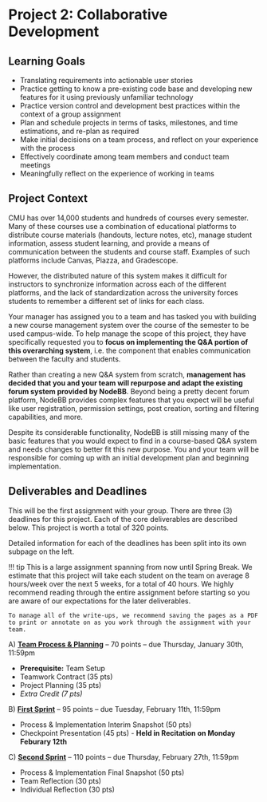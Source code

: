 # Project 2: Collaborative Development

## Learning Goals

- Translating requirements into actionable user stories
- Practice getting to know a pre-existing code base and developing new features for it using previously unfamiliar technology
- Practice version control and development best practices within the context of a group assignment
- Plan and schedule projects in terms of tasks, milestones, and time estimations, and re-plan as required
- Make initial decisions on a team process, and reflect on your experience with the process
- Effectively coordinate among team members and conduct team meetings
- Meaningfully reflect on the experience of working in teams


## Project Context

CMU has over 14,000 students and hundreds of courses every semester. Many of these courses use a combination of educational platforms to distribute course materials (handouts, lecture notes, etc), manage student information, assess student learning, and provide a means of communication between the students and course staff. Examples of such platforms include Canvas, Piazza, and Gradescope. 

However, the distributed nature of this system makes it difficult for instructors to synchronize information across each of the different platforms, and the lack of standardization across the university forces students to remember a different set of links for each class.

Your manager has assigned you to a team and has tasked you with building a new course management system over the course of the semester to be used campus-wide. To help manage the scope of this project, they have specifically requested you to **focus on implementing the Q&A portion of this overarching system**, i.e. the component that enables communication between the faculty and students.

Rather than creating a new Q&A system from scratch, **management has decided that you and your team will repurpose and adapt the existing forum system provided by NodeBB**. Beyond being a pretty decent forum platform, NodeBB provides complex features that you expect will be useful like user registration, permission settings, post creation, sorting and filtering capabilities, and more.

Despite its considerable functionality, NodeBB is still missing many of the basic features that you would expect to find in a course-based Q&A system and needs changes to better fit this new purpose. You and your team will be responsible for coming up with an initial development plan and beginning implementation. 


## Deliverables and Deadlines

This will be the first assignment with your group. There are three (3) deadlines for this project. Each of the core deliverables are described below. This project is worth a total of 320 points.

Detailed information for each of the deadlines has been split into its own subpage on the left.

!!! tip
    This is a large assignment spanning from now until Spring Break. We estimate that this project will take each student on the team on average 8 hours/week over the next 5 weeks, for a total of 40 hours. We highly recommend reading through the entire assignment before starting so you are aware of our expectations for the later deliverables.
    
    To manage all of the write-ups, we recommend saving the pages as a PDF to print or annotate on as you work through the assignment with your team.

A) [**Team Process & Planning**](1_teamprocess.md) – 70 points – due Thursday, January 30th, 11:59pm

- **Prerequisite:** Team Setup
- Teamwork Contract (35 pts)
- Project Planning (35 pts)
- *Extra Credit (7 pts)*

B) [**First Sprint**](2_firstsprint.md) – 95 points – due Tuesday, February 11th, 11:59pm

- Process & Implementation Interim Snapshot (50 pts)
- Checkpoint Presentation (45 pts) - **Held in Recitation on Monday Feburary 12th**

C) [**Second Sprint**](3_secondsprint.md) – 110 points – due Thursday, February 27th, 11:59pm

- Process & Implementation Final Snapshot (50 pts)
- Team Reflection (30 pts)
- Individual Reflection (30 pts)
